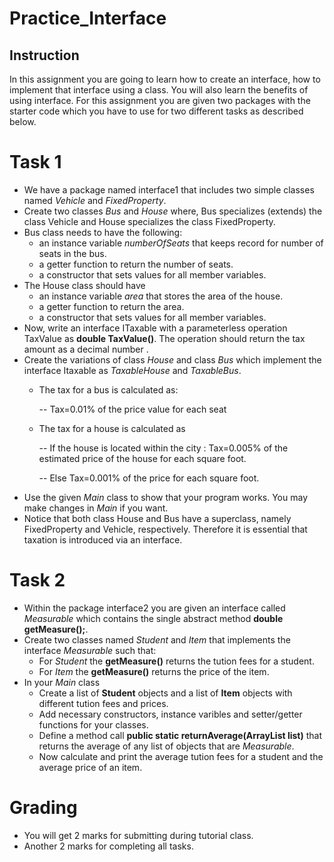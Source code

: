 # Practice_Interface
## Instruction
In this assignment you are going to learn how to create an interface, how to implement that interface using a class. You will also learn the benefits of using interface. For this assignment you are given two packages with the starter code which you have to use for two different tasks as described below.

# Task 1
- We have a package named interface1 that includes two simple classes named *Vehicle* and *FixedProperty*. 
- Create two classes *Bus* and *House* where, Bus specializes (extends) the class Vehicle and House specializes the class FixedProperty.
- Bus class needs to have the following:
  - an instance variable *numberOfSeats* that keeps record for number of seats in the bus.
  - a getter function to return the number of seats.
  - a constructor that sets values for all member variables.
- The House class should have 
  - an instance variable *area* that stores the area of the house.
  - a getter function to return the area.
  - a constructor that sets values for all member variables. 
- Now, write an interface ITaxable with a parameterless operation TaxValue as **double TaxValue()**. The operation should return the tax amount as a decimal number .
- Create the variations of class *House* and class *Bus* which implement the interface Itaxable as *TaxableHouse* and *TaxableBus*. 
  - The tax for a bus is calculated as:
  
    -- Tax=0.01% of the price value for each seat
  - The tax for a house is calculated as
  
      -- If the house is located within the city : Tax=0.005% of the estimated price of the house for each square foot.
      
      -- Else Tax=0.001% of the price for each square foot.
- Use the given *Main* class to show that your program works. You may make changes in *Main* if you want.
- Notice that both class House and Bus have a superclass, namely FixedProperty and Vehicle, respectively. Therefore it is essential that taxation is introduced via an interface.

# Task 2
- Within the package interface2 you are given an interface called *Measurable* which contains the single abstract method **double getMeasure();**.
- Create two classes named *Student* and *Item* that implements the interface *Measurable* such that:
  - For *Student* the **getMeasure()** returns the tution fees for a student.
  - For *Item* the **getMeasure()** returns the price of the item.
- In your *Main* class 
  - Create a list of **Student** objects and a list of **Item** objects with different tution fees and prices.
  - Add necessary constructors, instance varibles and setter/getter functions for your classes.
  - Define a method call **public static returnAverage(ArrayList<Measurable> list)** that returns the average of any list of objects that are *Measurable*.
  - Now calculate and print the average tution fees for a student and the average price of an item. 

# Grading
- You will get 2 marks for submitting during tutorial class.
- Another 2 marks for completing all tasks. 

